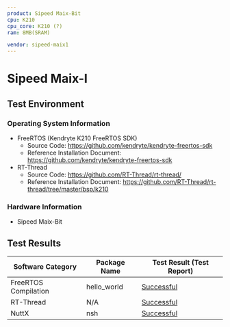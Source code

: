 ```yaml
---
product: Sipeed Maix-Bit
cpu: K210
cpu_core: K210 (?)
ram: 8MB(SRAM)

vendor: sipeed-maix1
---
```


# Sipeed Maix-I

## Test Environment

### Operating System Information

- FreeRTOS (Kendryte K210 FreeRTOS SDK)
    - Source Code: https://github.com/kendryte/kendryte-freertos-sdk
    - Reference Installation Document: https://github.com/kendryte/kendryte-freertos-sdk
- RT-Thread
    - Source Code: https://github.com/RT-Thread/rt-thread/
    - Reference Installation Document: https://github.com/RT-Thread/rt-thread/tree/master/bsp/k210

### Hardware Information

- Sipeed Maix-Bit

## Test Results

| Software Category    | Package Name | Test Result (Test Report) |
| -------------------- | ------------ | ------------------------- |
| FreeRTOS Compilation | hello_world  | [Successful][FreeRTOS]    |
| RT-Thread            | N/A          | [Successful][RTThread]    |
| NuttX                | nsh          | [Successful][NuttX]       |

[FreeRTOS]: ./FreeRTOS/README.md
[RTThread]: ./RT-Thread/README.md
[NuttX]: ./NuttX/README.md
